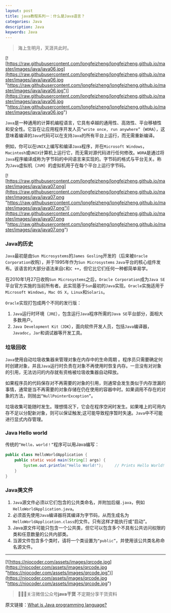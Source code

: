 ```yaml
---
layout: post
title: java教程系列一：什么是Java语言？
categories: Java
description: Java
keywords: Java
---
```


> 海上生明月，天涯共此时。

[![https://raw.githubusercontent.com/longfeizheng/longfeizheng.github.io/master/images/java/java06.jpg](https://raw.githubusercontent.com/longfeizheng/longfeizheng.github.io/master/images/java/java06.jpg "https://raw.githubusercontent.com/longfeizheng/longfeizheng.github.io/master/images/java/java06.jpg")](https://raw.githubusercontent.com/longfeizheng/longfeizheng.github.io/master/images/java/java06.jpg "https://raw.githubusercontent.com/longfeizheng/longfeizheng.github.io/master/images/java/java06.jpg")


`Java`是一种通用的计算机编程语言，它具有卓越的通用性、高效性、平台移植性和安全性。它旨在让应用程序开发人员`“write once, run anywhere”`（`WORA`），这意味着编译的`Java`代码可以在支持`Java`的所有平台上运行，而无需重新编译。

例如，你可以在`UNIX`上编写和编译`Java`程序，并在`Microsoft Windows`，`Macintosh`或`UNIX`计算机上运行它，而无需对源代码进行任何修改。`WORA`是通过将`Java`程序编译成称为字节码的中间语言来实现的。字节码的格式与平台无关。称为`Java`虚拟机（`JVM`）的虚拟机用于在每个平台上运行字节码。

[![https://raw.githubusercontent.com/longfeizheng/longfeizheng.github.io/master/images/java/java07.png](https://raw.githubusercontent.com/longfeizheng/longfeizheng.github.io/master/images/java/java07.png "https://raw.githubusercontent.com/longfeizheng/longfeizheng.github.io/master/images/java/java07.png")](https://raw.githubusercontent.com/longfeizheng/longfeizheng.github.io/master/images/java/java07.png "https://raw.githubusercontent.com/longfeizheng/longfeizheng.github.io/master/images/java/java07.png")

### Java的历史

`Java`最初是由`Sun Microsystems`的`James Gosling`开发的（后来被`Oracle Corporation`收购），并于1995年作为`Sun Microsystems` `Java`平台的核心组件发布。该语言的大部分语法来自`C`和`C ++`，但它比它们任何一种都简单易学。

在2010年1月27日收购`Sun Microsystems`之后，`Oracle Corporation`成为`Java SE`平台官方实施的当前所有者。此实现基于`Sun`最初的`Java`实现。`Oracle`实施适用于`Microsoft Windows`，`Mac OS X`，`Linux`和`Solaris`。

`Oracle`实现打包成两个不同的发行版：
1. `Java`运行时环境（`JRE`），包含运行`Java`程序所需的`Java SE`平台部分，面相大多数用户。
2. `Java Development Kit（JDK`），面向软件开发人员，包括`Java`编译器，`Javadoc`，`Jar`和调试器等开发工具。


### 垃圾回收

`Java`使用自动垃圾收集器来管理对象在内存中的生命周期 。程序员只需要确定何时创建对象，并且`Java`运行时负责在对象不再使用时恢复内存。一旦没有对对象的引用，无法访问的内存就有资格被垃圾收集器自动释放。

如果程序员的代码保存对不再需要的对象的引用，则通常会发生类似于内存泄漏的事情，通常是当不再需要的对象存储在仍在使用的容器中时。如果调用不存在的对象的方法，则抛出`“NullPointerException”`。

垃圾收集可能随时发生。理想情况下，它会在程序空闲时发生。如果堆上的可用内存不足以分配新对象，则可以保证触发;这可能导致程序暂时失速。`Java`中不可能进行显式内存管理。

### Java Hello world

传统的`“Hello，world！”`程序可以用Java编写：

```java
public class HelloWorldApplication {
    public static void main(String[] args) {
        System.out.println("Hello World!");     // Prints Hello World! to the console.
    }
}
```

### Java类文件

1. `Java`源文件必须以它们包含的公共类命名，并附加后缀`.java`，例如`HelloWorldApplication.java`。
2. 必须首先使用`Java`编译器将其编译为字节码，从而生成名为`HelloWorldApplication.class`的文件。只有这样才能执行或“启动”。
3. Java源文件可能只包含一个公共类，但它可以包含多个不具有公共访问权限的类和任意数量的公共内部类。
4. 当源文件包含多个类时，请将一个类设置为`“public”`，并使用该公共类名称命名源文件。


---
[![https://niocoder.com/assets/images/qrcode.jpg](https://niocoder.com/assets/images/qrcode.jpg "https://niocoder.com/assets/images/qrcode.jpg")](https://niocoder.com/assets/images/qrcode.jpg "https://niocoder.com/assets/images/qrcode.jpg")

> 🙂🙂🙂关注微信公众号**java干货**
不定期分享干货资料


原文链接：[What is Java programming language?](https://howtodoinjava.com/java/basics/what-is-java-programming-language/)

